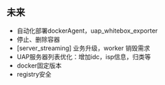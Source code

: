 ## 未来
* 自动化部署dockerAgent，uap_whitebox_exporter
* 停止、删除容器
* [server_streaming] 业务升级，worker 销毁需求
* UAP服务器列表优化：增加idc，isp信息，归类等
* docker固定版本
* registry安全
